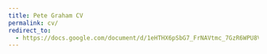 ```yaml
---
title: Pete Graham CV
permalink: cv/
redirect_to:
  - https://docs.google.com/document/d/1eHTHX6pSbG7_FrNAVtmc_7GzR6WPU8VAYmpVzHsLmCQ/export?format=pdf
---
```

